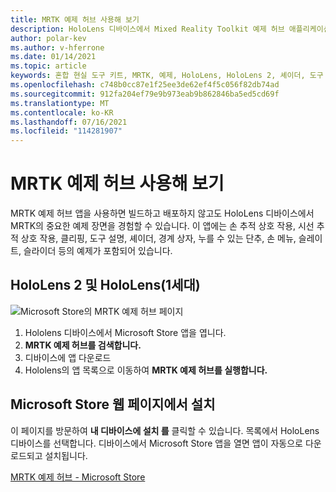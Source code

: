 ```yaml
---
title: MRTK 예제 허브 사용해 보기
description: HoloLens 디바이스에서 Mixed Reality Toolkit 예제 허브 애플리케이션을 로드하고 사용하는 방법을 알아봅니다.
author: polar-kev
ms.author: v-hferrone
ms.date: 01/14/2021
ms.topic: article
keywords: 혼합 현실 도구 키트, MRTK, 예제, HoloLens, HoloLens 2, 셰이더, 도구 설명, 손 조작, 클리핑, 경계 상자, 단추, 손 메뉴, 슬레이트, 슬라이더
ms.openlocfilehash: c748b0cc87e1f25ee3de62ef4f5c056f82db74ad
ms.sourcegitcommit: 912fa204ef79e9b973eab9b862846ba5ed5cd69f
ms.translationtype: MT
ms.contentlocale: ko-KR
ms.lasthandoff: 07/16/2021
ms.locfileid: "114281907"
---
```

# <a name="try-out-the-mrtk-examples-hub"></a>MRTK 예제 허브 사용해 보기

MRTK 예제 허브 앱을 사용하면 빌드하고 배포하지 않고도 HoloLens 디바이스에서 MRTK의 중요한 예제 장면을 경험할 수 있습니다. 이 앱에는 손 추적 상호 작용, 시선 추적 상호 작용, 클리핑, 도구 설명, 셰이더, 경계 상자, 누를 수 있는 단추, 손 메뉴, 슬레이트, 슬라이더 등의 예제가 포함되어 있습니다.

## <a name="hololens-2-and-hololens-1st-gen"></a>HoloLens 2 및 HoloLens(1세대)
![Microsoft Store의 MRTK 예제 허브 페이지](features/images/examples-hub/ExamplesHubStore.jpg)

1. Hololens 디바이스에서 Microsoft Store 앱을 엽니다.
2. **MRTK 예제 허브를 검색합니다.**
3. 디바이스에 앱 다운로드
4. Hololens의 앱 목록으로 이동하여 **MRTK 예제 허브를 실행합니다.**

## <a name="install-from-the-microsoft-store-web-page"></a>Microsoft Store 웹 페이지에서 설치

이 페이지를 방문하여 **내 디바이스에 설치 를** 클릭할 수 있습니다. 목록에서 HoloLens 디바이스를 선택합니다. 디바이스에서 Microsoft Store 앱을 열면 앱이 자동으로 다운로드되고 설치됩니다.

[MRTK 예제 허브 - Microsoft Store](https://www.microsoft.com/p/mrtk-examples-hub/9mv8c39l2sj4)

